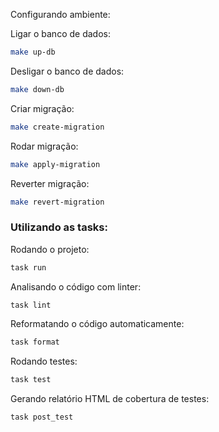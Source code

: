 Configurando ambiente:

Ligar o banco de dados:
```bash
make up-db
```

Desligar o banco de dados:
```bash
make down-db
```

Criar migração:
```bash
make create-migration
```

Rodar migração:
```bash
make apply-migration
```

Reverter migração:
```bash
make revert-migration
```

### Utilizando as tasks:

Rodando o projeto:
```bash
task run
```

Analisando o código com linter:
```bash
task lint
```

Reformatando o código automaticamente:
```bash
task format
```

Rodando testes:
```bash
task test
```

Gerando relatório HTML de cobertura de testes:
```bash
task post_test
```